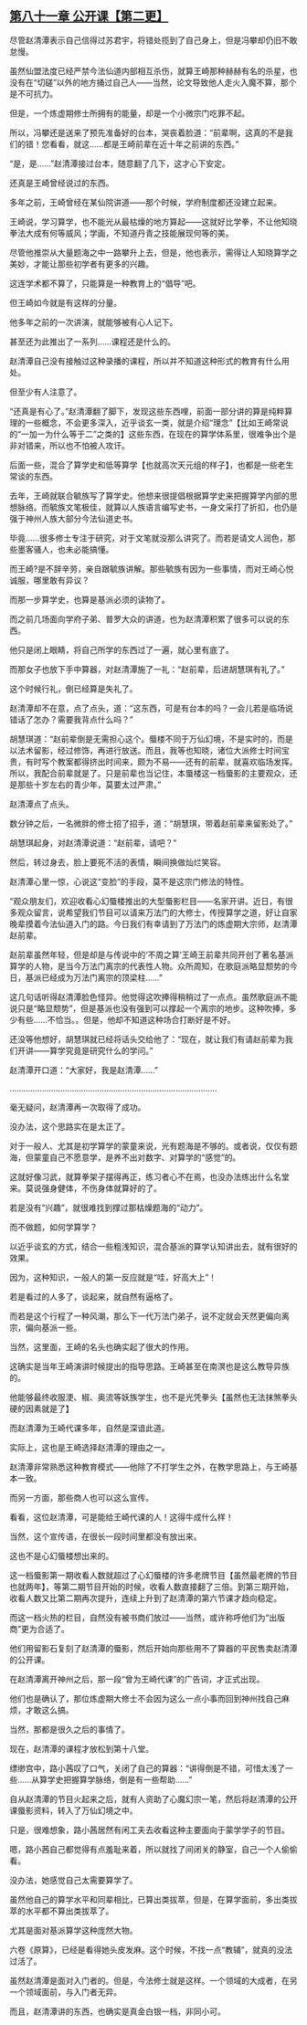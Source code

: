 ## [第八十一章 公开课【第二更】](https://www.xxbiquge.com/11_11207/9241827.html)


  尽管赵清潭表示自己信得过苏君宇，将错处揽到了自己身上，但是冯攀却仍旧不敢怠慢。

  虽然仙盟法度已经严禁今法仙道内部相互杀伤，就算王崎那种赫赫有名的杀星，也没有在“切磋”以外的地方捅过自己人——当然，论文导致他人走火入魔不算，那个是不可抗力。

  但是，一个炼虚期修士所拥有的能量，却是一个小微宗门吃罪不起。

  所以，冯攀还是送来了预先准备好的台本，哭丧着脸道：“前辈啊，这真的不是我们的错！您看看，就这……都是王崎前辈在近十年之前讲的东西。”

  “是，是……”赵清潭接过台本，随意翻了几下，这才心下安定。

  还真是王崎曾经说过的东西。

  多年之前，王崎曾经在某仙院讲道——那个时候，学府制度都还没建立起来。

  王崎说，学习算学，也不能光从最枯燥的地方算起——这就好比学拳，不让他知晓拳法大成有何等威风；学画，不知道丹青之技能展现何等的美。

  尽管他推崇从大量题海之中一路攀升上去，但是，他也表示，需得让人知晓算学之美妙，才能让那些初学者有更多的兴趣。

  这连学术都不算了，只能算是一种教育上的“倡导”吧。

  但王崎如今就是有这样的分量。

  他多年之前的一次讲演，就能够被有心人记下。

  甚至还为此推出了一系列……课程还是什么的。

  赵清潭自己没有接触过这种录播的课程，所以并不知道这种形式的教育有什么用处。

  但至少有人注意了。

  “还真是有心了。”赵清潭翻了脚下，发现这些东西哩，前面一部分讲的算是纯粹算理的一些概念，不会更多深入，近乎谈玄一类，就是介绍“理念”【比如王崎常说的“一加一为什么等于二”之类的】这些东西，在现在的算学体系里，很难争出个是非对错来，所以也不怕被人攻讦。

  后面一些，混合了算学史和低等算学【也就高次天元组的样子】，也都是一些老生常谈的东西。

  去年，王崎就联合毓族写了算学史。他想来很提倡根据算学史来把握算学内部的思想脉络。而毓族文笔极佳，就算以人族语言编写史书，一身文采打了折扣，也仍是强于神州人族大部分今法仙道史书。

  毕竟……很多修士专注于研究，对于文笔就没那么讲究了。而若是请文人润色，那些墨客骚人，也未必能搞懂。

  而王崎?是不辞辛劳，亲自跟毓族讲解。那些毓族有因为一些事情，而对王崎心悦诚服，哪里敢有异议？

  而那一步算学史，也算是基派必须的读物了。

  而之前几场面向学府子弟、普罗大众的讲道，也为赵清潭积累了很多可以说的东西。

  他只是闭上眼睛，将自己所学的东西过了一遍，就心里有底了。

  而那女子也放下手中算器，对赵清潭施了一礼：“赵前辈，后进胡慧琪有礼了。”

  这个时候行礼，倒已经算是失礼了。

  赵清潭却不在意，点了点头，道：“这东西，可是有台本的吗？一会儿若是临场说错话了怎办？需要我背点什么吗？”

  胡慧琪道：“赵前辈倒是无需担心这个。蜃楼不同于万仙幻境，不是实时的，而是以法术留影，经过修饰，再进行放送。而且，我等也知晓，诸位大派修士时间宝贵，有时写个教案都得挤出时间来，颇为不易——还有的前辈，就喜欢临场发挥。所以，我配合前辈就是了。只是前辈也当记住，本蜃楼这一档蜃影的主要观众，还是那些十岁左右的青少年，莫要太过严肃。”

  赵清潭点了点头。

  数分钟之后，一名微胖的修士招了招手，道：“胡慧琪，带着赵前辈来留影处了。”

  胡慧琪起身，对赵清潭说道：“赵前辈，请吧？”

  然后，转过身去，脸上要死不活的表情，瞬间换做灿烂笑容。

  赵清潭心里一惊，心说这“变脸”的手段，莫不是这宗门修法的特性。

  “观众朋友们，欢迎收看心幻蜃楼推出的大型蜃影栏目——名家开讲。近日，有很多观众留言，说希望我们节目可以请来万法门的大修士，传授算学之道，好让自家晚辈摸着今法仙道入门的路。今日我们有幸请到了万法门的炼虚期大宗师，赵清潭赵前辈。

  赵前辈虽然年轻，但是却是与传说中的‘不周之算’王崎王前辈共同开创了著名基派算学的人物，是当今万法门离宗的代表性人物。众所周知，在歌庭派略显颓势的今日，基派已经成为万法门离宗的顶梁柱……”

  这几句话听得赵清潭脸色怪异。他觉得这吹捧得稍稍过了一点点。虽然歌庭派不能说只是“略显颓势”，但是基派也没有强到可以撑起一个离宗的地步。这种吹捧，多少有些……不恰当。。但是，他却不知道这种场合打断好是不好。

  还没等他想好，胡慧琪就已经将话头交给他了：“现在，就让我们有请赵前辈为我们开讲——算学究竟是研究什么的学问。”

  赵清潭开口道：“大家好，我是赵清潭……”

  ………………………………………………………………………………

  毫无疑问，赵清潭再一次取得了成功。

  没办法，这个思路实在是太正了。

  对于一般人、尤其是初学算学的蒙童来说，光有题海是不够的。或者说，仅仅有题海，但蒙童自己不愿意学，是养不出对数字、对算学的“感觉”的。

  这就好像习武，就算拳架子摆得再正，练习者心不在焉，也没办法练出什么名堂来。莫说强身健体，不伤身体就算好的了。

  若是没有“兴趣”，就很难找到撑过那枯燥题海的“动力”。

  而不做题，如何学算学？

  以近乎谈玄的方式，结合一些粗浅知识，混合基派的算学认知讲出去，就有很好的效果。

  因为，这种知识，一般人的第一反应就是“哇，好高大上”！

  若是看过的人多了，谈起来，就自然有逼格了。

  而若是这个行程了一种风潮，那么下一代万法门弟子，说不定就会天然更偏向离宗，偏向基派一些。

  当然，这里面，王崎的名头也确实起了很大的作用。

  这确实是当年王崎演讲时候提出的指导思路。王崎甚至在南溟也是这么教导异族的。

  他能够最终收服浭、椒、奥流等妖族学生，也不是光凭拳头【虽然也无法抹煞拳头硬的因素就是了】

  而赵清潭为王崎代课多年，自然是深谙此道。

  实际上，这也是王崎选择赵清潭的理由之一。

  赵清潭非常熟悉这种教育模式——他除了不打学生之外，在教学思路上，与王崎基本一致。

  而另一方面，那些商人也可以这么宣传。

  看看，这位赵清潭，可是能给王崎代课的人！这得牛成什么样！

  当然，这个宣传语，在很长一段时间里都没有放出来。

  这也不是心幻蜃楼想出来的。

  这一档蜃影第一期收看人数就超过了心幻蜃楼的许多老牌节目【虽然最老牌的节目也就两年】，等第二期节目开始的时候，收看人数直接翻了三倍。到第三期开始，收看人数又比第二期再次提升，连续上升到了赵清潭的第六节课才趋向稳定。

  而这一档火热的栏目，自然没有被书商们放过——当然，或许称呼他们为“出版商”更为合适了。

  他们用留影石复刻了赵清潭的蜃影，然后开始向那些用不了算器的平民售卖赵清潭的公开课。

  在赵清潭离开神州之后，那一段“曾为王崎代课”的广告词，才正式出现。

  他们也是确认了，那位炼虚期大修士不会因为这么一点小事而回到神州找自己麻烦，才敢这么搞。

  当然，那都是很久之后的事情了。

  现在，赵清潭的课程才放松到第十八堂。

  缥缈宫中，路小茜叹了口气，关闭了自己的算器：“讲得倒是不错，可惜太浅了一些……从算学史把握算学脉络，倒是有一些帮助……”

  自从赵清潭的节目火起来之后，就有人资助了心魔幻宗一笔，然后将赵清潭的公开课蜃影资料，转入了万仙幻境之中。

  只是，很难想象，路小茜居然有闲工夫去收看这种主要面向于蒙学学子的节目。

  嗯，路小茜自己都觉得有点羞耻来着，所以就找了间闭关的静室，自己一个人偷偷看。

  没办法，她感觉自己太需要算学了。

  虽然他自己的算学水平和同辈相比，已算出类拔萃，但是，在算学面前，多出类拔萃的水平都不算出类拔萃了。

  尤其是面对基派算学这种庞然大物。

  六卷《原算》，已经是看得她头皮发麻。这个时候，不找一点“教辅”，就真的没法过活了。

  虽然赵清潭是面对入门者的。但是，今法修士就是这样。一个领域的大成者，在另一个领域面前，与入门者无异。

  而且，赵清潭讲的东西，也确实是真金白银一档，非同小可。
